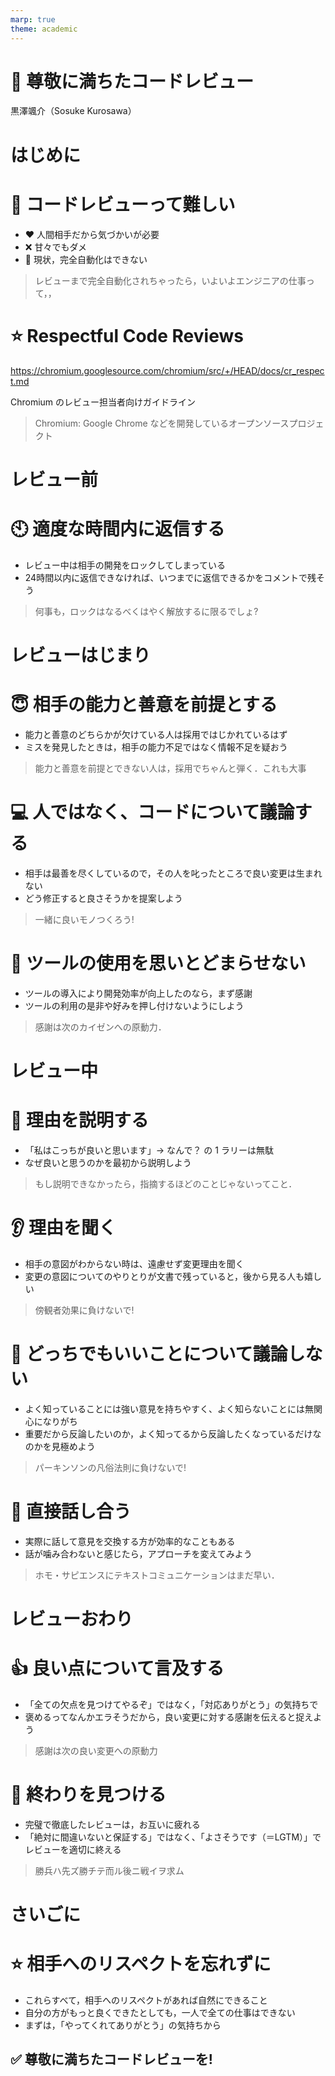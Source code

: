 ```yaml
---
marp: true
theme: academic
---
```


<!-- headingDivider: 1 -->
<!-- size: 16:9 -->
<!-- paginate: true -->
<!-- math: katex -->

# :revolving_hearts: 尊敬に満ちたコードレビュー

黒澤颯介（Sosuke Kurosawa）

# はじめに

# :thinking: コードレビューって難しい

- :heart: 人間相手だから気づかいが必要
- :x: 甘々でもダメ
- :small_red_triangle: 現状，完全自動化はできない

> レビューまで完全自動化されちゃったら，いよいよエンジニアの仕事って，，

# :star: Respectful Code Reviews

<https://chromium.googlesource.com/chromium/src/+/HEAD/docs/cr_respect.md>

Chromium のレビュー担当者向けガイドライン

> Chromium: Google Chrome などを開発しているオープンソースプロジェクト

# レビュー前

# :clock10: 適度な時間内に返信する

- レビュー中は相手の開発をロックしてしまっている
- 24時間以内に返信できなければ、いつまでに返信できるかをコメントで残そう

> 何事も，ロックはなるべくはやく解放するに限るでしょ?

# レビューはじまり

# :innocent: 相手の能力と善意を前提とする

- 能力と善意のどちらかが欠けている人は採用ではじかれているはず
- ミスを発見したときは，相手の能力不足ではなく情報不足を疑おう

> 能力と善意を前提とできない人は，採用でちゃんと弾く．これも大事

# :computer: 人ではなく、コードについて議論する

- 相手は最善を尽くしているので，その人を叱ったところで良い変更は生まれない
- どう修正すると良さそうかを提案しよう

> 一緒に良いモノつくろう!

# :flashlight: ツールの使用を思いとどまらせない

- ツールの導入により開発効率が向上したのなら，まず感謝
- ツールの利用の是非や好みを押し付けないようにしよう

> 感謝は次のカイゼンへの原動力．

# レビュー中

# :information_desk_person: 理由を説明する

- 「私はこっちが良いと思います」→ なんで？ の 1 ラリーは無駄
- なぜ良いと思うのかを最初から説明しよう

> もし説明できなかったら，指摘するほどのことじゃないってこと．

# :ear: 理由を聞く

- 相手の意図がわからない時は、遠慮せず変更理由を聞く
- 変更の意図についてのやりとりが文書で残っていると，後から見る人も嬉しい

> 傍観者効果に負けないで!

# :speak_no_evil: どっちでもいいことについて議論しない

- よく知っていることには強い意見を持ちやすく、よく知らないことには無関心になりがち
- 重要だから反論したいのか，よく知ってるから反論したくなっているだけなのかを見極めよう

> パーキンソンの凡俗法則に負けないで!

# :speech_balloon: 直接話し合う

- 実際に話して意見を交換する方が効率的なこともある
- 話が噛み合わないと感じたら，アプローチを変えてみよう

> ホモ・サピエンスにテキストコミュニケーションはまだ早い．

# レビューおわり

# :thumbsup: 良い点について言及する

- 「全ての欠点を見つけてやるぞ」ではなく，「対応ありがとう」の気持ちで
- 褒めるってなんかエラそうだから，良い変更に対する感謝を伝えると捉えよう

> 感謝は次の良い変更への原動力

# :pushpin: 終わりを見つける

- 完璧で徹底したレビューは，お互いに疲れる
- 「絶対に間違いないと保証する」ではなく、「よさそうです（＝LGTM）」でレビューを適切に終える

> 勝兵ハ先ズ勝チテ而ル後ニ戦イヲ求ム

# さいごに

# :star: 相手へのリスペクトを忘れずに

- これらすべて，相手へのリスペクトがあれば自然にできること
- 自分の方がもっと良くできたとしても，一人で全ての仕事はできない
- まずは，「やってくれてありがとう」の気持ちから

## :white_check_mark: 尊敬に満ちたコードレビューを!
